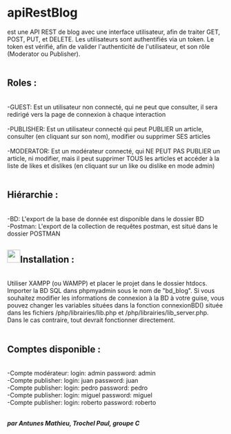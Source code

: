 # apiRestBlog
est une API REST de blog avec une interface utilisateur, afin de traiter GET, POST, PUT, et DELETE. Les utilisateurs sont authentifiés via un token. Le token est vérifié, afin de valider l'authenticité de l'utilisateur, et son rôle (Moderator ou Publisher).
<br><br>

<h2>Roles : </h2> &ensp;
<br>-GUEST: Est un utilisateur non connecté, qui ne peut que consulter, il sera redirigé vers la page de connexion à chaque interaction
<br><br>-PUBLISHER: Est un utilisateur connecté qui peut PUBLIER un article, consulter (en cliquant sur son nom), modifier ou supprimer SES articles
<br><br>-MODERATOR: Est un modérateur connecté, qui NE PEUT PAS PUBLIER un article, ni modifier, mais il peut supprimer TOUS les articles et accéder à la liste de likes et dislikes (en cliquant sur un like ou dislike en mode admin)
<br><br>

<h2>Hiérarchie : </h2> &ensp;
<br>-BD: L'export de la base de donnée est disponible dans le dossier BD
<br>-Postman: L'export de la collection de requêtes postman, est situé dans le dossier POSTMAN

<h2><img src="https://user-images.githubusercontent.com/112857106/223517565-8b8d33a7-2e78-4049-a2f9-46cf9899d1c7.png" style="width: 30px;">Installation : </h2> &ensp;
<br>Utiliser XAMPP (ou WAMPP) et placer le projet dans le dossier htdocs. Importer la BD SQL dans phpmyadmin sous le nom de "bd_blog". Si vous souhaitez modifier les informations de connexion à la BD à votre guise, vous pouvez changer les variables situées dans la fonction connexionBD() située dans les fichiers /php/librairies/lib.php et /php/librairies/lib_server.php. Dans le cas contraire, tout devrait fonctionner directement.
<br><br>

<h2>Comptes disponible : </h2> &ensp;
<br>-Compte modérateur: login: admin password: admin
<br>-Compte publisher: login: juan password: juan
<br>-Compte publisher: login: pedro password: pedro
<br>-Compte publisher: login: miguel password: miguel
<br>-Compte publisher: login: roberto password: roberto

<br><b><i>par Antunes Mathieu, Trochel Paul, groupe C</i></b>
